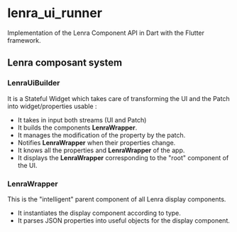# lenra_ui_runner

Implementation of the Lenra Component API in Dart with the Flutter framework.

## Lenra composant system
### LenraUiBuilder
It is a Stateful Widget which takes care of transforming the UI and the Patch into widget/properties usable : 
 - It takes in input both streams (UI and Patch)
 - It builds the components **LenraWrapper**.
 - It manages the modification of the property by the patch.
 - Notifies **LenraWrapper** when their properties change.
 - It knows all the properties and **LenraWrapper** of the app.
 - It displays the **LenraWrapper** corresponding to the "root" component of the UI.

### LenraWrapper
This is the "intelligent" parent component of all Lenra display components.
- It instantiates the display component according to type.
- It parses JSON properties into useful objects for the display component.